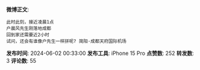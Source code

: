 **微博正文**: 
```
此时此刻，接近凌晨1点
户晨风先生刚落地成都
回到家还需要近2小时
试问，还会有谁像户先生一样拼呢? 简阳·成都天府国际机场
```
**发布时间**: 2024-06-02 00:33:00
**发布工具**: iPhone 15 Pro
**点赞数**: 252
**转发数**: 3
**评论数**: 55
